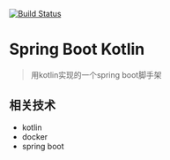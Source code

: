[![Build Status](https://travis-ci.org/liuwill/spring-boot-pdf.svg)](https://travis-ci.org/liuwill-project/SpringBootKotlin)

# Spring Boot Kotlin

> 用kotlin实现的一个spring boot脚手架

## 相关技术
- kotlin
- docker
- spring boot